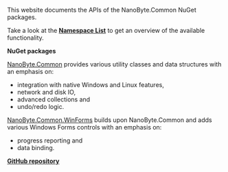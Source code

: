 This website documents the APIs of the NanoByte.Common NuGet packages.

Take a look at the [**Namespace List**](namespaces.html) to get an overview of the available functionality.

**NuGet packages**

[NanoByte.Common](https://www.nuget.org/packages/NanoByte.Common/) provides various utility classes and data structures with an emphasis on:

- integration with native Windows and Linux features,
- network and disk IO,
- advanced collections and
- undo/redo logic.

[NanoByte.Common.WinForms](https://www.nuget.org/packages/NanoByte.Common.WinForms/) builds upon NanoByte.Common and adds various Windows Forms controls with an emphasis on:

- progress reporting and
- data binding.

[**GitHub repository**](https://github.com/nano-byte/common)
